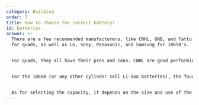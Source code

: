 ```yaml
---
category: Building
order: 7
title: How to choose the correct battery?
id: batteries
answer: >-
  There are a few recommended manufacturers, like CNHL, GNB, and Tattu (R-Line)
  for quads, as well as LG, Sony, Panasonic, and Samsung for 18650's. 


  For quads, they all have their pros and cons. CNHL are good performing and cheap, but at times heavier. GNB are likely the best performing batts without sacrificing durability, Tattu make a wide range of batteries, the R-Line series is most often used for lightweight quads for weight savings and very high performance, but they're expensive and fragile


  For the 18650 (or any other cylinder cell Li-Ion batteries), the four listed manufacturers are likely to perform about the same for their respective use (lower power, high capacity)


  As for selecting the capacity, it depends on the size and use of the craft. For a tinywhoop, you may pick around 250-350mAh for 2-3" micros about 350-550mAh. Going up in weight to a cinewhoop or a 4" quad, about 650-1000mAh, 5" would be 1000-1500mAh, and going up in size the capacity starts to vary more and more. All of these should be kept to the cell count as well, for higher cell count you usually don't need too high of a capacity, 4s 5" is \~1500mAh, 6s \~1300mAh
---
```

